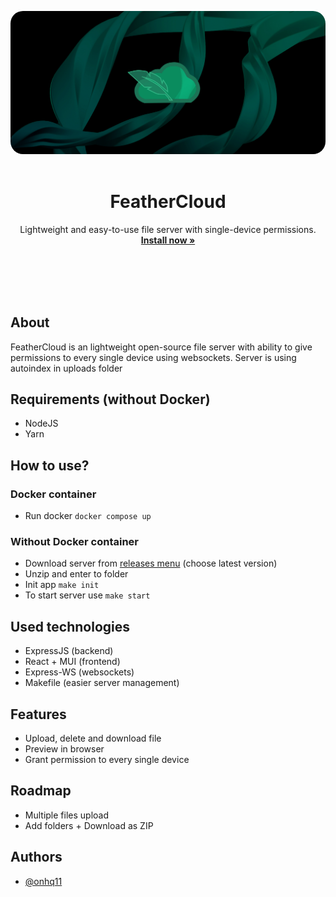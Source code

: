 <div align="center">

<img src="https://raw.githubusercontent.com/onhq11/FeatherCloud/main/img/banner.jpeg" style="border-radius: 20px"><br><br>

# FeatherCloud

Lightweight and easy-to-use file server with single-device permissions.<br>
**[Install now »](https://github.com/onhq11/FeatherCloud/releases)**<br><br><br>

</div><br><br>

## About

FeatherCloud is an lightweight open-source file server with ability to give permissions to every single device using websockets. Server is using autoindex in uploads folder

## Requirements (without Docker)

- NodeJS
- Yarn

## How to use?

### Docker container

- Run docker `docker compose up`

### Without Docker container

- Download server from [releases menu](https://github.com/onhq11/FeatherCloud/releases) (choose latest version)
- Unzip and enter to folder
- Init app `make init`
- To start server use `make start`

## Used technologies

- ExpressJS (backend)
- React + MUI (frontend)
- Express-WS (websockets)
- Makefile (easier server management)

## Features

- Upload, delete and download file
- Preview in browser
- Grant permission to every single device

## Roadmap

- Multiple files upload
- Add folders + Download as ZIP

## Authors

- [@onhq11](https://github.com/onhq11)
